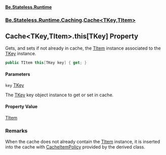 #### [Be.Stateless.Runtime](README.md 'README')
### [Be.Stateless.Runtime.Caching](Be.Stateless.Runtime.Caching.md 'Be.Stateless.Runtime.Caching').[Cache&lt;TKey,TItem&gt;](Cache_TKey,TItem_.md 'Be.Stateless.Runtime.Caching.Cache<TKey,TItem>')

## Cache<TKey,TItem>.this[TKey] Property

Gets, and sets if not already in cache, the [TItem](Cache_TKey,TItem_.md#Be.Stateless.Runtime.Caching.Cache_TKey,TItem_.TItem 'Be.Stateless.Runtime.Caching.Cache<TKey,TItem>.TItem') instance associated to the [TKey](Cache_TKey,TItem_.md#Be.Stateless.Runtime.Caching.Cache_TKey,TItem_.TKey 'Be.Stateless.Runtime.Caching.Cache<TKey,TItem>.TKey') instance.

```csharp
public TItem this[TKey key] { get; }
```
#### Parameters

<a name='Be.Stateless.Runtime.Caching.Cache_TKey,TItem_.this[TKey].key'></a>

`key` [TKey](Cache_TKey,TItem_.md#Be.Stateless.Runtime.Caching.Cache_TKey,TItem_.TKey 'Be.Stateless.Runtime.Caching.Cache<TKey,TItem>.TKey')

The [TKey](Cache_TKey,TItem_.md#Be.Stateless.Runtime.Caching.Cache_TKey,TItem_.TKey 'Be.Stateless.Runtime.Caching.Cache<TKey,TItem>.TKey') key object instance to get or set in cache.

#### Property Value
[TItem](Cache_TKey,TItem_.md#Be.Stateless.Runtime.Caching.Cache_TKey,TItem_.TItem 'Be.Stateless.Runtime.Caching.Cache<TKey,TItem>.TItem')

### Remarks
When the cache does not already contain the [TItem](Cache_TKey,TItem_.md#Be.Stateless.Runtime.Caching.Cache_TKey,TItem_.TItem 'Be.Stateless.Runtime.Caching.Cache<TKey,TItem>.TItem') instance, it is inserted into the cache with
[CacheItemPolicy](Cache_TKey,TItem_.CacheItemPolicy.md 'Be.Stateless.Runtime.Caching.Cache<TKey,TItem>.CacheItemPolicy') provided by the derived class.